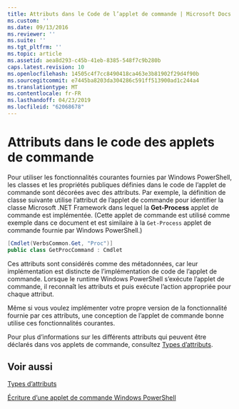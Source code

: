 ```yaml
---
title: Attributs dans le Code de l’applet de commande | Microsoft Docs
ms.custom: ''
ms.date: 09/13/2016
ms.reviewer: ''
ms.suite: ''
ms.tgt_pltfrm: ''
ms.topic: article
ms.assetid: aea8d293-c45b-41eb-8385-548f7c9b280b
caps.latest.revision: 10
ms.openlocfilehash: 14505c4f7cc8490418ca463e3b81902f29d4f90b
ms.sourcegitcommit: e7445ba8203da304286c591ff513900ad1c244a4
ms.translationtype: MT
ms.contentlocale: fr-FR
ms.lasthandoff: 04/23/2019
ms.locfileid: "62068678"
---
```

# <a name="attributes-in-cmdlet-code"></a>Attributs dans le code des applets de commande

Pour utiliser les fonctionnalités courantes fournies par Windows PowerShell, les classes et les propriétés publiques définies dans le code de l’applet de commande sont décorées avec des attributs. Par exemple, la définition de classe suivante utilise l’attribut de l’applet de commande pour identifier la classe Microsoft .NET Framework dans lequel la **Get-Process** applet de commande est implémentée. (Cette applet de commande est utilisé comme exemple dans ce document et est similaire à la `Get-Process` applet de commande fournie par Windows PowerShell.)

```csharp
[Cmdlet(VerbsCommon.Get, "Proc")]
public class GetProcCommand : Cmdlet
```

Ces attributs sont considérés comme des métadonnées, car leur implémentation est distincte de l’implémentation de code de l’applet de commande. Lorsque le runtime Windows PowerShell s’exécute l’applet de commande, il reconnaît les attributs et puis exécute l’action appropriée pour chaque attribut.

Même si vous voulez implémenter votre propre version de la fonctionnalité fournie par ces attributs, une conception de l’applet de commande bonne utilise ces fonctionnalités courantes.

Pour plus d’informations sur les différents attributs qui peuvent être déclarés dans vos applets de commande, consultez [Types d’attributs](./attribute-types.md).

## <a name="see-also"></a>Voir aussi

[Types d’attributs](./attribute-types.md)

[Écriture d’une applet de commande Windows PowerShell](./writing-a-windows-powershell-cmdlet.md)
